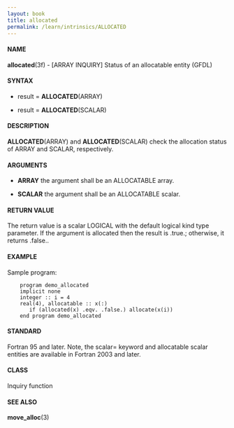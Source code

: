 ```yaml
---
layout: book
title: allocated
permalink: /learn/intrinsics/ALLOCATED
---
```

#### NAME

__allocated__(3f) - \[ARRAY INQUIRY\] Status of an allocatable entity
(GFDL)

#### SYNTAX

  - result = __ALLOCATED__(ARRAY)

  - result = __ALLOCATED__(SCALAR)

#### DESCRIPTION

__ALLOCATED__(ARRAY) and __ALLOCATED__(SCALAR) check the allocation
status of ARRAY and SCALAR, respectively.

#### ARGUMENTS

  - __ARRAY__
    the argument shall be an ALLOCATABLE array.

  - __SCALAR__
    the argument shall be an ALLOCATABLE scalar.

#### RETURN VALUE

The return value is a scalar LOGICAL with the default logical kind type
parameter. If the argument is allocated then the result is .true.;
otherwise, it returns .false..

#### EXAMPLE

Sample program:

```
    program demo_allocated
    implicit none
    integer :: i = 4
    real(4), allocatable :: x(:)
       if (allocated(x) .eqv. .false.) allocate(x(i))
    end program demo_allocated
```

#### STANDARD

Fortran 95 and later. Note, the scalar= keyword and allocatable
scalar entities are available in Fortran 2003 and later.

#### CLASS

Inquiry function

#### SEE ALSO

__move\_alloc__(3)
